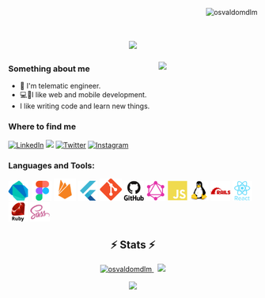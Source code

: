 <p align="right"> <img src="https://komarev.com/ghpvc/?username=osvaldomdlm&label=Profile%20views&color=0e75b6&style=flat" alt="osvaldomdlm" /> </p>

<h1 align="center">
  <a href="https://git.io/typing-svg">
    <img src="https://readme-typing-svg.herokuapp.com?color=%233BBAF7&size=30&width=420&lines=Hi+%F0%9F%91%8B+This+is+Osvaldo!;Nice+to+meet+you+++">
  </a>
</h1>

<img align="right" width="200" src="https://user-images.githubusercontent.com/62674782/139376849-99363663-f712-4f9a-9da9-b43a3727e934.png">

<h3>Something about me</h3>
<ul>
<li>🧐 I'm telematic engineer.</li>
<li>💻📱I like web and mobile development.</li>
<li>I like writing code and learn new things.</li>
</ul>


<h3 align="left">Where to find me</h3>
<p align="left">
<a href="https://www.linkedin.com/in/osvaldo-medina-30a59518b/" title="LinkedIn Profile"><img  height="30" width="40" alt="LinkedIn" src="https://raw.githubusercontent.com/rahuldkjain/github-profile-readme-generator/master/src/images/icons/Social/linked-in-alt.svg"></a>
<a href="mailto:osvaldo.benjamin31@gmail.com" title="Mail"><img width="30" src="https://upload.wikimedia.org/wikipedia/commons/4/4e/Mail_%28iOS%29.svg"></a>
<a href="https://twitter.com/intent/tweet?text=Wow:&url=https%3A%2F%2Fwww.linkedin.com%2Fin%2Fosvaldo-medina-30a59518b%2F"><img  height="30" width="40" alt="Twitter" src="https://raw.githubusercontent.com/rahuldkjain/github-profile-readme-generator/master/src/images/icons/Social/twitter.svg"></a>
 <a href="https://www.instagram.com/delamoraosvaldo/" title="Instagram Profile"><img  height="30" width="40" alt="Instagram"  src="https://raw.githubusercontent.com/rahuldkjain/github-profile-readme-generator/master/src/images/icons/Social/instagram.svg"></a>
</p>

<h3 align="left">Languages and Tools:</h3>
<div align="left">
  <img src="https://github.com/devicons/devicon/blob/master/icons/dart/dart-original.svg" title="Dart" alt="Dart" width="40" height="40"/>&nbsp;
  <img src="https://github.com/devicons/devicon/blob/master/icons/figma/figma-original.svg" alt="Figma" width="40" height="40"/>
  <img src="https://github.com/devicons/devicon/blob/master/icons/firebase/firebase-plain.svg" alt="Firebase" width="45" height="45"/>
  <img src="https://github.com/devicons/devicon/blob/master/icons/flutter/flutter-original.svg" alt="Flutter" width="40" height="40"/>
  <img src="https://github.com/devicons/devicon/blob/master/icons/git/git-original.svg" alt="Git" width="45" height="45"/>
  <img src="https://github.com/devicons/devicon/blob/master/icons/github/github-original-wordmark.svg" alt="GitHub" width="40" height="40"/>
  <img src="https://github.com/devicons/devicon/blob/master/icons/graphql/graphql-plain.svg" alt="GraphQl" width="40" height="40"/>
  <img src="https://github.com/devicons/devicon/blob/master/icons/javascript/javascript-plain.svg" alt="JS" width="40" height="40"/>
  <img src="https://github.com/devicons/devicon/blob/master/icons/linux/linux-original.svg" alt="Linux" width="40" height="40"/>
  <img src="https://github.com/devicons/devicon/blob/master/icons/rails/rails-plain-wordmark.svg" alt="Rails" width="40" height="40"/>
  <img src="https://github.com/devicons/devicon/blob/master/icons/react/react-original-wordmark.svg" alt="React" width="40" height="40"/>
  <img src="https://github.com/devicons/devicon/blob/master/icons/ruby/ruby-original-wordmark.svg" alt="Ruby" width="40" height="40"/>
  <img src="https://github.com/devicons/devicon/blob/master/icons/sass/sass-original.svg" alt="Sass" width="40" height="40"/>
</div>

<h2 align="center">⚡ Stats ⚡</h2>
<p align=center>
  <div align=center>
    <a href="https://github.com/denvercoder1/github-readme-streak-stats" title="Go to Source">
      <img  width=370 src="https://github-readme-streak-stats.herokuapp.com/?user=osvaldomdlm&theme=react&border=61dafb&hide_border=true" alt="osvaldomdlm" />
    </a>&nbsp
    <a href="https://github.com/osvaldomdlm/github-readme-stats" title="Go to Source">
      <img width=370 src="https://github-readme-stats.vercel.app/api?username=OsvaldoMDLM&show_icons=true&theme=react&border_color=61dafb&hide_border=true&count_private=true&include_all_commits=true" />
    </a>
  </div>
  <br>
  <div align=center>
    <a href="https://github.com/osvaldomdlm/github-readme-stats">
      <img width=320 src="https://github-readme-stats.vercel.app/api/top-langs?username=osvaldomdlm&show_icons=true&locale=en&layout=compact&theme=react&border_color=61dafb&hide_border=false" />
    </a>
  </div>
  <br>
</p>
